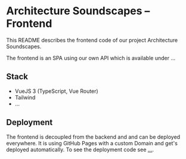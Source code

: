 # Architecture Soundscapes – Frontend

This README describes the frontend code of our project Architecture Soundscapes.

The frontend is an SPA using our own API which is available under …

## Stack

* VueJS 3 (TypeScript, Vue Router)
* Tailwind
* …

## Deployment

The frontend is decoupled from the backend and and can be deployed everywhere. It is using GitHub Pages with a custom Domain and get's deployed automatically. To see the deployment code see […](…).
